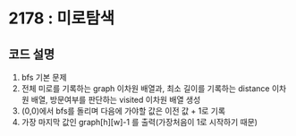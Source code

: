 # 2178 : 미로탐색
## 코드 설명

1. bfs 기본 문제
2. 전체 미로를 기록하는 graph 이차원 배열과, 최소 길이를 기록하는 distance 이차원 배열, 방문여부를 판단하는 visited 이차원 배열 생성
3. (0,0)에서 bfs를 돌리며 다음에 가야할 값은 이전 값 + 1로 기록
4. 가장 마지막 값인 graph[h][w]-1 를 출력(가장처음이 1로 시작하기 때문)